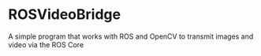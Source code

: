 # ROSVideoBridge
A simple program that works with ROS and OpenCV to transmit images and video via the ROS Core
